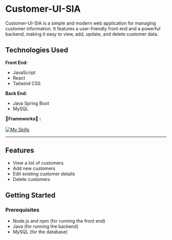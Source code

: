 # Customer-UI-SIA

Customer-UI-SIA is a simple and modern web application for managing customer information. It features a user-friendly front end and a powerful backend, making it easy to view, add, update, and delete customer data.

## Technologies Used

**Front End:**
- JavaScript
- React
- Tailwind CSS

**Back End:**
- Java Spring Boot
- MySQL

**🎯Frameworks🎯 :**<br><br>
[![My Skills](https://skillicons.dev/icons?i=js,react,tailwind,java,spring,mysql)](https://skillicons.dev)
<hr>

## Features

- View a list of customers
- Add new customers
- Edit existing customer details
- Delete customers

## Getting Started

### Prerequisites

- Node.js and npm (for running the front end)
- Java (for running the backend)
- MySQL (for the database)
